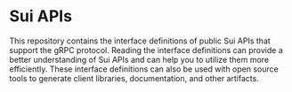 # Sui APIs

This repository contains the interface definitions of public Sui APIs that
support the gRPC protocol. Reading the interface definitions can provide a
better understanding of Sui APIs and can help you to utilize them more
efficiently. These interface definitions can also be used with open source
tools to generate client libraries, documentation, and other artifacts.
